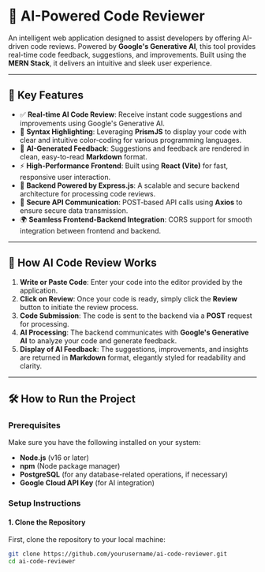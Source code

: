 # 🤖 AI-Powered Code Reviewer

An intelligent web application designed to assist developers by offering AI-driven code reviews. Powered by **Google's Generative AI**, this tool provides real-time code feedback, suggestions, and improvements. Built using the **MERN Stack**, it delivers an intuitive and sleek user experience.

---

## 🚀 Key Features

- ✅ **Real-time AI Code Review**: Receive instant code suggestions and improvements using Google's Generative AI.
- 🌈 **Syntax Highlighting**: Leveraging **PrismJS** to display your code with clear and intuitive color-coding for various programming languages.
- 🧠 **AI-Generated Feedback**: Suggestions and feedback are rendered in clean, easy-to-read **Markdown** format.
- ⚡ **High-Performance Frontend**: Built using **React (Vite)** for fast, responsive user interaction.
- 🔗 **Backend Powered by Express.js**: A scalable and secure backend architecture for processing code reviews.
- 🔐 **Secure API Communication**: POST-based API calls using **Axios** to ensure secure data transmission.
- 🌍 **Seamless Frontend-Backend Integration**: CORS support for smooth integration between frontend and backend.

---

## 🧠 How AI Code Review Works

1. **Write or Paste Code**: Enter your code into the editor provided by the application.
2. **Click on Review**: Once your code is ready, simply click the **Review** button to initiate the review process.
3. **Code Submission**: The code is sent to the backend via a **POST** request for processing.
4. **AI Processing**: The backend communicates with **Google's Generative AI** to analyze your code and generate feedback.
5. **Display of AI Feedback**: The suggestions, improvements, and insights are returned in **Markdown** format, elegantly styled for readability and clarity.

---

## 🛠️ How to Run the Project

### Prerequisites
Make sure you have the following installed on your system:

- **Node.js** (v16 or later)
- **npm** (Node package manager)
- **PostgreSQL** (for any database-related operations, if necessary)
- **Google Cloud API Key** (for AI integration)

### Setup Instructions

#### 1. Clone the Repository
First, clone the repository to your local machine:

```bash
git clone https://github.com/yourusername/ai-code-reviewer.git
cd ai-code-reviewer
